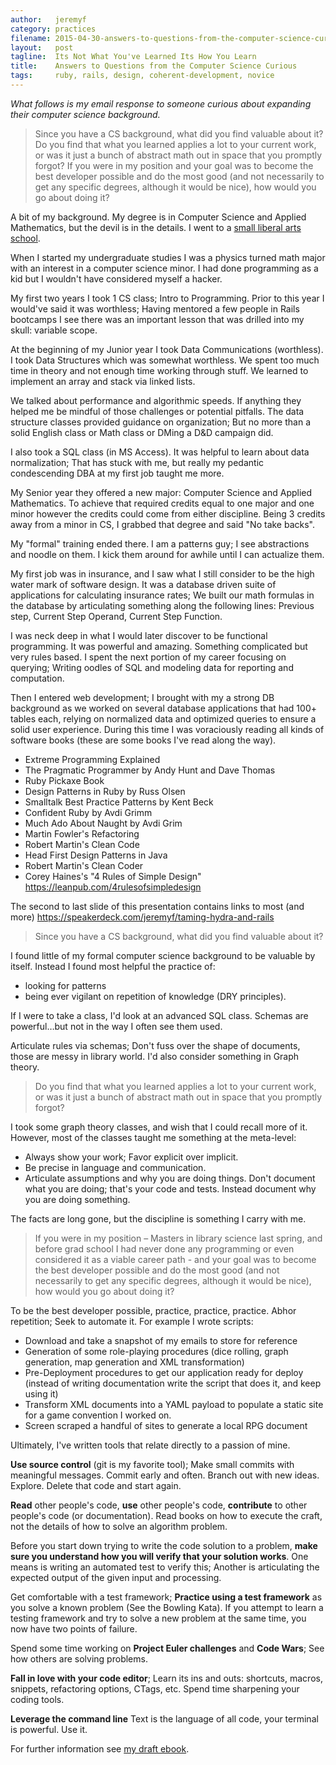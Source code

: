 ```yaml
---
author:   jeremyf
category: practices
filename: 2015-04-30-answers-to-questions-from-the-computer-science-curious.md
layout:   post
tagline:  Its Not What You've Learned Its How You Learn
title:    Answers to Questions from the Computer Science Curious
tags:     ruby, rails, design, coherent-development, novice
---
```


*What follows is my email response to someone curious about expanding their computer science background.*

> Since you have a CS background, what did you find valuable about it? Do you find that what you learned applies a lot to your current work, or was it just a bunch of abstract math out in space that you promptly forgot? If you were in my position and your goal was to become the best developer possible and do the most good (and not necessarily to get any specific degrees, although it would be nice), how would you go about doing it?

A bit of my background. My degree is in Computer Science and Applied Mathematics, but the devil is in the details. I went to a [small liberal arts school](http://goshen.edu).

When I started my undergraduate studies I was a physics turned math major with an interest in a computer science minor. I had done programming as a kid but I wouldn't have considered myself a hacker.

My first two years I took 1 CS class; Intro to Programming. Prior to this year I would've said it was worthless; Having mentored a few people in Rails bootcamps I see there was an important lesson that was drilled into my skull: variable scope.

At the beginning of my Junior year I took Data Communications (worthless). I took Data Structures which was somewhat worthless. We spent too much time in theory and not enough time working through stuff. We learned to implement an array and stack via linked lists.

We talked about performance and algorithmic speeds. If anything they helped me be mindful of those challenges or potential pitfalls. The data structure classes provided guidance on organization; But no more than a solid English class or Math class or DMing a D&D campaign did.

I also took a SQL class (in MS Access). It was helpful to learn about data normalization; That has stuck with me, but really my pedantic condescending DBA at my first job taught me more.

My Senior year they offered a new major: Computer Science and Applied Mathematics. To achieve that required credits equal to one major and one minor however the credits could come from either discipline. Being 3 credits away from a minor in CS, I grabbed that degree and said "No take backs".

My "formal" training ended there. I am a patterns guy; I see abstractions and noodle on them. I kick them around for awhile until I can actualize them.

My first job was in insurance, and I saw what I still consider to be the high water mark of software design. It was a database driven suite of applications for calculating insurance rates; We built our math formulas in the database by articulating something along the following lines: Previous step, Current Step Operand, Current Step Function.

I was neck deep in what I would later discover to be functional programming. It was powerful and amazing. Something complicated but very rules based. I spent the next portion of my career focusing on querying; Writing oodles of SQL and modeling data for reporting and computation.

Then I entered web development; I brought with my a strong DB background as we worked on several database applications that had 100+ tables each, relying on normalized data and optimized queries to ensure a solid user experience. During this time I was voraciously reading all kinds of software books (these are some books I've read along the way).

* Extreme Programming Explained
* The Pragmatic Programmer by Andy Hunt and Dave Thomas
* Ruby Pickaxe Book
* Design Patterns in Ruby by Russ Olsen
* Smalltalk Best Practice Patterns by Kent Beck
* Confident Ruby by Avdi Grimm
* Much Ado About Naught by Avdi Grim
* Martin Fowler's Refactoring
* Robert Martin's Clean Code
* Head First Design Patterns in Java
* Robert Martin's Clean Coder
* Corey Haines's "4 Rules of Simple Design" https://leanpub.com/4rulesofsimpledesign

The second to last slide of this presentation contains links to most (and more) https://speakerdeck.com/jeremyf/taming-hydra-and-rails

> Since you have a CS background, what did you find valuable about it?

I found little of my formal computer science background to be valuable by itself. Instead I found most helpful the practice of:

* looking for patterns
* being ever vigilant on repetition of knowledge (DRY principles).

If I were to take a class, I'd look at an advanced SQL class. Schemas are powerful…but not in the way I often see them used.

Articulate rules via schemas; Don't fuss over the shape of documents, those are messy in library world. I'd also consider something in Graph theory.

> Do you find that what you learned applies a lot to your current work, or was it just a bunch of abstract math out in space that you promptly forgot?

I took some graph theory classes, and wish that I could recall more of it. However, most of the classes taught me something at the meta-level:

* Always show your work; Favor explicit over implicit.
* Be precise in language and communication.
* Articulate assumptions and why you are doing things. Don't document what you are doing; that's your code and tests. Instead document why you are doing something.

The facts are long gone, but the discipline is something I carry with me.

> If you were in my position – Masters in library science last spring, and before grad school I had never done any programming or even considered it as a viable career path - and your goal was to become the best developer possible and do the most good (and not necessarily to get any specific degrees, although it would be nice), how would you go about doing it?

To be the best developer possible, practice, practice, practice. Abhor repetition; Seek to automate it. For example I wrote scripts:

* Download and take a snapshot of my emails to store for reference
* Generation of some role-playing procedures (dice rolling, graph generation, map generation and XML transformation)
* Pre-Deployment procedures to get our application ready for deploy (instead of writing documentation write the script that does it, and keep using it)
* Transform XML documents into a YAML payload to populate a static site for a game convention I worked on.
* Screen scraped a handful of sites to generate a local RPG document

Ultimately, I've written tools that relate directly to a passion of mine.

**Use source control** (git is my favorite tool); Make small commits with meaningful messages. Commit early and often. Branch out with new ideas. Explore. Delete that code and start again.

**Read** other people's code, **use** other people's code, **contribute** to other people's code (or documentation). Read books on how to execute the craft, not the details of how to solve an algorithm problem.

Before you start down trying to write the code solution to a problem, **make sure you understand how you will verify that your solution works**. One means is writing an automated test to verify this; Another is articulating the expected output of the given input and processing.

Get comfortable with a test framework; **Practice using a test framework** as you solve a known problem (See the Bowling Kata). If you attempt to learn a testing framework and try to solve a new problem at the same time, you now have two points of failure.

Spend some time working on **Project Euler challenges** and **Code Wars**; See how others are solving problems.

**Fall in love with your code editor**; Learn its ins and outs: shortcuts, macros, snippets, refactoring options, CTags, etc. Spend time sharpening your coding tools.

**Leverage the command line** Text is the language of all code, your terminal is powerful. Use it.

For further information see [my draft ebook](https://github.com/jeremyf/take-on-development).